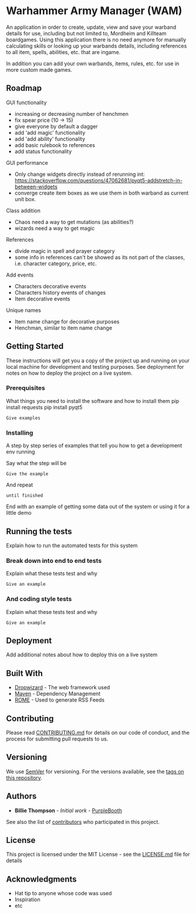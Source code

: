 # Warhammer Army Manager (WAM)

An application in order to create, update, view and save your warband details for use, including but not limited to, Mordheim and Killteam boardgames. Using this application there is no need anymore for manually calculating skills or looking up your warbands details, including references to all item, spells, abilities, etc. that are ingame.

In addition you can add your own warbands, items, rules, etc. for use in more custom made games.

## Roadmap
GUI functionality
- increasing or decreasing number of henchmen
- fix spear price (10 -> 15)
- give everyone by default a dagger
- add 'add magic' functionality
- add 'add ability' functionality
- add basic rulebook to references
- add status functionality

GUI performance
- Only change widgets directly instead of rerunning int:
https://stackoverflow.com/questions/47062681/pyqt5-addstretch-in-between-widgets
- converge create item boxes as we use them in both warband as current unit box.

Class addition
- Chaos need a way to get mutations (as abilities?)
- wizards need a way to get magic

References
- divide magic in spell and prayer category
- some info in references can't be showed as its not part of the classes, i.e. character category, price, etc.

<!-- Import wildcards
- Remove the wildcards from the import statements -->

<!-- Inventory and items
- Split inventory again in Treasury object and in an itemlist seperately, as only the warband itself can have gold and wyrd, it makes for more elegancy to split these, although should have no practical implications -->

<!-- Generate overviews of warband, herolists, squads, etc. easily. -->

Add events
- Characters decorative events
- Characters history events of changes
- Item decorative events

Unique names
- Item name change for decorative purposes
- Henchman, similar to item name change

## Getting Started

These instructions will get you a copy of the project up and running on your local machine for development and testing purposes. See deployment for notes on how to deploy the project on a live system.

### Prerequisites

What things you need to install the software and how to install them
pip install requests
pip install pyqt5

```
Give examples
```

### Installing

A step by step series of examples that tell you how to get a development env running

Say what the step will be

```
Give the example
```

And repeat

```
until finished
```

End with an example of getting some data out of the system or using it for a little demo

## Running the tests

Explain how to run the automated tests for this system

### Break down into end to end tests

Explain what these tests test and why

```
Give an example
```

### And coding style tests

Explain what these tests test and why

```
Give an example
```

## Deployment

Add additional notes about how to deploy this on a live system

## Built With

* [Dropwizard](http://www.dropwizard.io/1.0.2/docs/) - The web framework used
* [Maven](https://maven.apache.org/) - Dependency Management
* [ROME](https://rometools.github.io/rome/) - Used to generate RSS Feeds

## Contributing

Please read [CONTRIBUTING.md](https://gist.github.com/PurpleBooth/b24679402957c63ec426) for details on our code of conduct, and the process for submitting pull requests to us.

## Versioning

We use [SemVer](http://semver.org/) for versioning. For the versions available, see the [tags on this repository](https://github.com/your/project/tags). 

## Authors

* **Billie Thompson** - *Initial work* - [PurpleBooth](https://github.com/PurpleBooth)

See also the list of [contributors](https://github.com/your/project/contributors) who participated in this project.

## License

This project is licensed under the MIT License - see the [LICENSE.md](LICENSE.md) file for details

## Acknowledgments

* Hat tip to anyone whose code was used
* Inspiration
* etc

